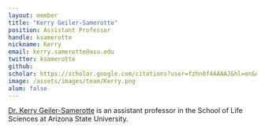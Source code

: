 ```yaml
---
layout: member
title: "Kerry Geiler-Samerotte"
position: Assistant Professor
handle: ksamerotte
nickname: Kerry
email: kerry.samerotte@asu.edu
twitter: ksamerotte
github: 
scholar: https://scholar.google.com/citations?user=fzhn8f4AAAAJ&hl=en&oi=ao
image: /assets/images/team/Kerry.png
alum: false
---
```

[Dr. Kerry Geiler-Samerotte](https://sols.asu.edu/kerry-geiler-samerotte) is an assistant professor in the School of Life Sciences at Arizona State University. 
